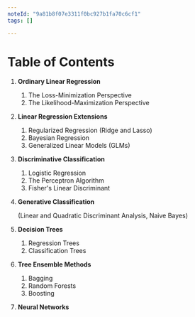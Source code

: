 ```yaml
---
noteId: "9a81b8f07e3311f0bc927b1fa70c6cf1"
tags: []

---
```


# Table of Contents 



1. **Ordinary Linear Regression**
   
   1. The Loss-Minimization Perspective
   2. The Likelihood-Maximization Perspective
   
2. **Linear Regression Extensions** 
   
   1. Regularized Regression (Ridge and Lasso)
   2. Bayesian Regression
   4. Generalized Linear Models (GLMs)
   
3. **Discriminative Classification**
   
   1. Logistic Regression
   2. The Perceptron Algorithm
   3. Fisher's Linear Discriminant
   
4. **Generative Classification** 

   (Linear and Quadratic Discriminant Analysis, Naive Bayes)

5. **Decision Trees**

   1. Regression Trees
   2. Classification Trees

6. **Tree Ensemble Methods** 

   1. Bagging
   2. Random Forests
   3. Boosting

7. **Neural Networks**